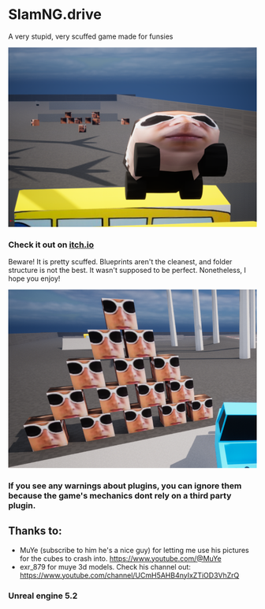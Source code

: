 # SlamNG.drive
 A very stupid, very scuffed game made for funsies

![Alt text](screenshots/image.png)

### Check it out on [itch.io](https://devboiagru.itch.io/slamngdunk)

Beware! It is pretty scuffed. Blueprints aren't the cleanest, and folder structure is not the best. It wasn't supposed to be perfect. Nonetheless, I hope you enjoy!

![Alt text](screenshots/image-1.png)

### If you see any warnings about plugins, you can ignore them because the game's mechanics dont rely on a third party plugin.

## Thanks to:
 - MuYe (subscribe to him he's a nice guy) for letting me use his pictures for the cubes to crash into. https://www.youtube.com/@MuYe
 - exr_879 for muye 3d models. Check his channel out: https://www.youtube.com/channel/UCmH5AHB4nyIxZTiOD3VhZrQ

### Unreal engine 5.2